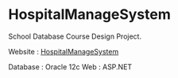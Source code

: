 # HospitalManageSystem
School Database Course Design Project.

Website : [HospitalManageSystem](http://114.215.117.147/hospital)

Database : Oracle 12c
Web : ASP.NET
